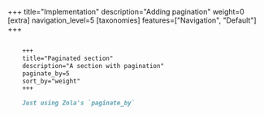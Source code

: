 +++
title="Implementation"
description="Adding pagination"
weight=0
[extra]
navigation_level=5
[taxonomies]
features=["Navigation", "Default"]
+++

```md

    +++
    title="Paginated section"
    description="A section with pagination"
    paginate_by=5
    sort_by="weight"
    +++

    Just using Zola's `paginate_by`

```